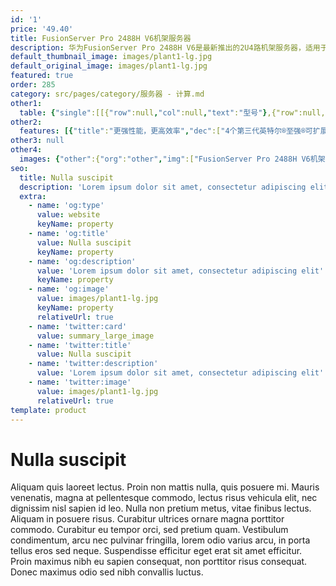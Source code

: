 ```yaml
---
id: '1'
price: '49.40'
title: FusionServer Pro 2488H V6机架服务器
description: 华为FusionServer Pro 2488H V6是最新推出的2U4路机架服务器，适用于云计算、虚拟化、高性能计算(HPC)、数据库、SAP HANA等计算密集型场景。相比于2台2U2路机架服务器，在虚拟化应用中2488H V6可以带来更多的OPEX节省。2488H V6在2U空间内可配置4个第三代英特尔®至强®可扩展处理器，48条DDR4内存，11个PCIe扩展插槽以及最多25个2.5" 的本地存储资源。集成DEMT智能功耗管理、FDM智能故障管理等专利技术，可选配华为FusionDirector全生命周期管理软件，能够有效降低运营成本、提升投资回报。
default_thumbnail_image: images/plant1-lg.jpg
default_original_image: images/plant1-lg.jpg
featured: true
order: 285
category: src/pages/category/服务器 - 计算.md
other1: 
  table: {"single":[[{"row":null,"col":null,"text":"型号"},{"row":null,"col":"3","text":"FusionServer Pro 2488H V6"}],[{"row":null,"col":null,"text":"形态"},{"row":null,"col":"3","text":"2U 机架服务器"}],[{"row":null,"col":null,"text":"处理器"},{"row":null,"col":"3","text":"2/4个第三代英特尔®至强®可扩展处理器5300/6300/8300系列，最高250W"}],[{"row":null,"col":null,"text":"内存"},{"row":null,"col":"3","text":"48个DDR4内存插槽，最高3200MT/s；最多24个英特尔®傲腾™持久内存200系列，最高2666MT/s"}],[{"row":null,"col":null,"text":"本地存储"},{"row":null,"col":"3","text":"支持多种不同的硬盘配置，硬盘支持热插拔：\n• 可配置8个前置的2.5英寸SAS/SATA硬盘\n• 可配置24个前置的2.5英寸SAS/SATA硬盘\n• 可配置25个前置的2.5英寸SAS/SATA硬盘\n• 可配置4个前置的2.5英寸SAS/SATA硬盘和8个NVMe SSD硬盘\n• 可配置4个前置的2.5英寸SAS/SATA硬盘和16个NVMe SSD硬盘\n• 可配置24个前置的2.5英寸 NVMe SSD 硬盘\n支持Flash存储：\n• 双M.2 SSD"}],[{"row":null,"col":null,"text":"RAID支持"},{"row":null,"col":"3","text":"可选配支持RAID0、1、1E、10、5、50、6、60等，支持Cache超级电容保护，提供RAID级别迁移、磁盘漫游、自诊断、Web远程设置等功能"}],[{"row":null,"col":null,"text":"PCIe扩展"},{"row":null,"col":"3","text":"最多11个PCIe3.0扩展槽位，包括一个OCP3.0标准网卡"}],[{"row":null,"col":null,"text":"异构加速卡"},{"row":null,"col":"3","text":"支持2个双槽位的全高全长或4个单槽位半高半长的GPU异构加速卡，详询\nhttps://support.huawei.com/onlinetoolsweb/ftca/index?serise=2"}],[{"row":null,"col":null,"text":"风扇"},{"row":null,"col":"3","text":"6个热拔插风扇，支持N+1冗余"}],[{"row":null,"col":null,"text":"电源"},{"row":null,"col":"3","text":"可配置2个冗余热插拔电源，支持1+1冗余，可选规格如下：\n• 3000W AC钛金电源\n  2500W（输入：200V AC～220V AC）\n  2900W（输入：220V AC～230V AC）\n  3000W（输入：230V AC～240V AC）\n• 2000W AC白金电源\n  1800W（输入：200V AC～220V AC或192V DC～200V DC）\n  2000W（输入：220V AC～240V AC或200V DC～288V DC）\n• 900W AC白金/钛金电源（输入：100V AC～240V AC或192V DC～288V DC）\n• 1500W HV DC电源（输入：260V AC-400V AC）\n• 2200W DC电源（输入：-38.4V DC-72V DC）\n• 1200W DC电源（输入：-38.4V DC~-72V DC）"}],[{"row":null,"col":null,"text":"管理"},{"row":null,"col":"3","text":"• 华为iBMC芯片集成1个专用管理GE网口，提供全面的故障诊断、自动化运维、硬件安全加固等管理特性\n• iBMC支持Redfish、SNMP、IPMI2.0等标准接口；提供基于HTML5/VNC KVM的远程管理界面；支持免CD部署和Agentless特性简化管理复杂度\n• 可选配华为FusionDirector管理软件，提供无状态计算、OS批量部署、固件自动升级等高级管理特性，实现全生命周期智能化、自动化管理"}],[{"row":null,"col":null,"text":"操作系统"},{"row":null,"col":"3","text":"支持Microsoft Windows Server、Red Hat Enterprise Linux、SUSE Linux Enterprise Server、CentOS、Citrix XenServer、VMware ESXi等。\n详询https://support.huawei.com/onlinetoolsweb/ftca/index?serise=2"}],[{"row":null,"col":null,"text":"安全特性"},{"row":null,"col":"3","text":"支持加电密码、管理员密码、TCM/TPM 2.0、安全面板、开箱检测等安全特性"}],[{"row":null,"col":null,"text":"工作温度"},{"row":null,"col":"3","text":"5ºC - 40ºC（41ºF-104ºF）（符合ASHRAE A3）"}],[{"row":null,"col":null,"text":"产品认证"},{"row":null,"col":"3","text":"CE、UL、FCC、CCC、RoHS等"}],[{"row":null,"col":null,"text":"安装套件"},{"row":null,"col":"3","text":"支持可伸缩滑道、抱轨及理线架"}],[{"row":null,"col":null,"text":"尺寸(高x宽x深)"},{"row":null,"col":"3","text":"86.1mm×447mm×790mm"}]]}
other2:
  features: [{"title":"更强性能，更高效率","dec":["4个第三代英特尔®至强®可扩展处理器提供更强通用算力；支持48个DDR4内存和英特尔®傲腾™200系列，高达18TB内存容量；2个高性能双宽GPU加速卡，为AI推理和训练提供更强AI算力。"]},{"title":"智慧节能，更高能效","dec":["专利DEMT动态能效管理技术同等性能最高节能15%；高压直流电源模块支持94%以上的能源利用率；80PLUS®钛金高能效电源模块，高达96%的能效转换率。"]},{"title":"智能管理，开放集成","dec":["全生命周期智能运维，FDM深度故障诊断技术，故障诊断准确率达93%；标准化开放接口及开发指南，易于第三方管理软件无缝集成。"]}]
other3: null
other4:
  images: {"other":{"org":"other","img":["FusionServer Pro 2488H V6机架服务器.png"]}}
seo:
  title: Nulla suscipit
  description: 'Lorem ipsum dolor sit amet, consectetur adipiscing elit'
  extra:
    - name: 'og:type'
      value: website
      keyName: property
    - name: 'og:title'
      value: Nulla suscipit
      keyName: property
    - name: 'og:description'
      value: 'Lorem ipsum dolor sit amet, consectetur adipiscing elit'
      keyName: property
    - name: 'og:image'
      value: images/plant1-lg.jpg
      keyName: property
      relativeUrl: true
    - name: 'twitter:card'
      value: summary_large_image
    - name: 'twitter:title'
      value: Nulla suscipit
    - name: 'twitter:description'
      value: 'Lorem ipsum dolor sit amet, consectetur adipiscing elit'
    - name: 'twitter:image'
      value: images/plant1-lg.jpg
      relativeUrl: true
template: product
---
```


# Nulla suscipit

Aliquam quis laoreet lectus. Proin non mattis nulla, quis posuere mi. Mauris venenatis, magna at pellentesque commodo, lectus risus vehicula elit, nec dignissim nisl sapien id leo. Nulla non pretium metus, vitae finibus lectus. Aliquam in posuere risus. Curabitur ultrices ornare magna porttitor commodo. Curabitur eu tempor orci, sed pretium quam. Vestibulum condimentum, arcu nec pulvinar fringilla, lorem odio varius arcu, in porta tellus eros sed neque. Suspendisse efficitur eget erat sit amet efficitur. Proin maximus nibh eu sapien consequat, non porttitor risus consequat. Donec maximus odio sed nibh convallis luctus.